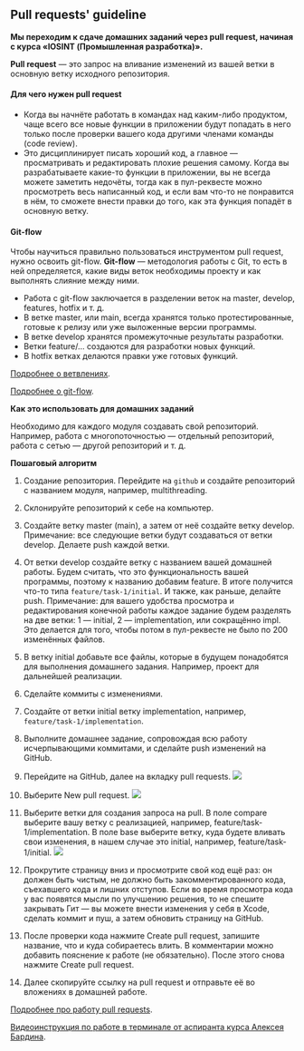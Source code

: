 ## Pull requests' guideline

**Мы переходим к сдаче домашних заданий через pull request, начиная с курса «IOSINT (Промышленная разработка)».**

**Pull request** — это запрос на вливание изменений из вашей ветки в основную ветку исходного репозитория.

#### Для чего нужен pull request
* Когда вы начнёте работать в командах над каким-либо продуктом, чаще всего все новые функции в приложении будут попадать в него только после проверки вашего кода другими членами команды (code review).
* Это дисциплинирует писать хороший код, а главное — просматривать и редактировать плохие решения самому. Когда вы разрабатываете какие-то функции в приложении, вы не всегда можете заметить недочёты, тогда как в пул-реквесте можно просмотреть весь написанный код, и если вам что-то не понравится в нём, то сможете внести правки до того, как эта функция попадёт в основную ветку.

#### Git-flow

Чтобы научиться правильно пользоваться инструментом pull request, нужно освоить git-flow. **Git-flow** — методология работы с Git, то есть в ней определяется, какие виды веток необходимы проекту и как выполнять слияние между ними. 

* Работа с git-flow заключается в разделении веток на master, develop, features, hotfix и т. д. 
* В ветке master, или main, всегда хранятся только протестированные, готовые к релизу или уже выложенные версии программы. 
* В ветке develop хранятся промежуточные результаты разработки. 
* Ветки feature/… создаются для разработки новых функций. 
* В hotfix ветках делаются правки уже готовых функций. 

[Подробнее о ветвлениях](https://nvie.com/posts/a-successful-git-branching-model).

[Подробнее о git-flow](https://danielkummer.github.io/git-flow-cheatsheet/index.ru_RU.html).

**Как это использовать для домашних заданий**

Необходимо для каждого модуля создавать свой репозиторий. Например, работа с многопоточностью — отдельный репозиторий, работа с сетью — другой репозиторий и т. д.

**Пошаговый алгоритм**
1. Создание репозитория. Перейдите на `github` и создайте репозиторий с названием модуля, например, multithreading.
2. Склонируйте репозиторий к себе на компьютер.
3. Создайте ветку master (main), а затем от неё создайте ветку develop. Примечание: все следующие ветки будут создаваться от ветки develop. Делаете push каждой ветки.
4. От ветки develop создайте ветку с названием вашей домашней работы. Будем считать, что это функциональность вашей программы, поэтому к названию добавим feature. В итоге получится что-то типа ```feature/task-1/initial```. И также, как раньше, делайте push.
Примечание: для вашего удобства просмотра и редактирования конечной работы каждое задание будем разделять на две ветки: 1 — initial, 2 — implementation, или сокращённо impl. Это делается для того, чтобы потом в пул-реквесте не было по 200 изменённых файлов.
5. В ветку initial добавьте все файлы, которые в будущем понадобятся для выполнения домашнего задания. Например, проект для дальнейшей реализации.
6. Сделайте коммиты с изменениями.
7. Создайте от ветки initial ветку implementation, например, ```feature/task-1/implementation```.
8. Выполните домашнее задание, сопровождая всю работу исчерпывающими коммитами, и сделайте push изменений на GitHub.
9. Перейдите на GitHub, далее на вкладку pull requests. 
![](pic/1.png)

10. Выберите New pull request.
![](pic/2.png)

11. Выберите ветки для создания запроса на pull. 
В поле compare выберите вашу ветку с реализацией, например, feature/task-1/implementation. 
В поле base выберите ветку, куда будете вливать свои изменения, в нашем случае это initial, например, feature/task-1/initial.
![](pic/3.png)

12. Прокрутите страницу вниз и просмотрите свой код ещё раз: он должен быть чистым, не должно быть закомментированного кода, съехавшего кода и лишних отступов. 
Если во время просмотра кода у вас появятся мысли по улучшению решения, то не спешите закрывать Гит — вы можете внести изменения у себя в Xcode, сделать коммит и пуш, а затем обновить страницу на GitHub.
13. После проверки кода нажмите Create pull request, запишите название, что и куда собираетесь влить. В комментарии можно добавить пояснение к работе (не обязательно). После этого снова нажмите Create pull request.
14. Далее скопируйте ссылку на pull request и отправьте её во вложениях в домашней работе.


[Подробнее про работу pull requests](https://docs.github.com/en/free-pro-team@latest/github/collaborating-with-issues-and-pull-requests/about-pull-requests).

[Видеоинструкция по работе в терминале от аспиранта курса Алексея Бардина](https://youtu.be/o0RaC43uGPY).



